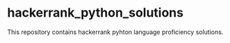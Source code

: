 # hackerrank_python_solutions
This repository contains hackerrank pyhton language proficiency solutions. 
